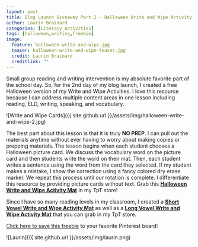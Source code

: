 ```yaml
---
layout: post
title: Blog Launch Giveaway Part 2 - Halloween Write and Wipe Activity
author: Laurin Brainard
categories: [Literacy Activities]
tags: [halloween,writing,freebie]
image:
  feature: halloween-write-and-wipe.jpg
  teaser: halloween-write-and-wipe-teaser.jpg
  credit: Laurin Brainard
  creditlink: ""
---
```

Small group reading and writing intervention is my absolute favorite part of the school day. So, for the 2nd day of my blog launch, I created a free Halloween version of my Write and Wipe Activities. I love this resource because I can address multiple content areas in one lesson including reading, ELD, writing, speaking, and vocabulary.

![Write and Wipe Cards]({{ site.github.url }}/assets/img/halloween-write-and-wipe-2.jpg)

The best part about this lesson is that it is truly **NO PREP**. I can pull out the materials anytime without ever having to worry about making copies or prepping materials. The lesson begins when each student chooses a Halloween picture card. We discuss the vocabulary word on the picture card and then students write the word on their mat. Then, each student writes a sentence using the word from the card they selected. If my student makes a mistake, I show the correction using a fancy colored dry erase marker. We repeat this process until our rotation is complete. I differentiate this resource by providing picture cards without text. Grab this [**Halloween Write and Wipe Activity Mat**](http://bit.ly/2xGLFCd) in my TpT store!

Since I have so many reading levels in my classroom, I created a [**Short Vowel Write and Wipe Activity Mat**](http://bit.ly/2yp5pJN) as well as a [**Long Vowel Write and Wipe Activity Mat**](http://bit.ly/2xGcRfP) that you can grab in my TpT store. 

[Click here to save this freebie](https://pin.it/yIkYJD9) to your favorite Pinterest board!

![Laurin]({{ site.github.url }}/assets/img/laurin.png)